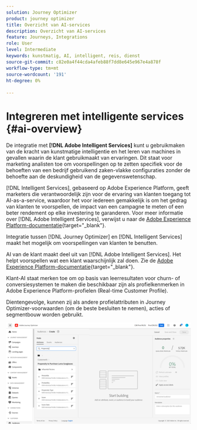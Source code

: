 ```yaml
---
solution: Journey Optimizer
product: journey optimizer
title: Overzicht van AI-services
description: Overzicht van AI-services
feature: Journeys, Integrations
role: User
level: Intermediate
keywords: kunstmatig, AI, intelligent, reis, dienst
source-git-commit: c82e0a4f44cda4afeb88f7dd8e645e967e4a878f
workflow-type: tm+mt
source-wordcount: '191'
ht-degree: 0%

---
```


# Integreren met intelligente services {#ai-overview}

De integratie met **[!DNL Adobe Intelligent Services]** kunt u gebruikmaken van de kracht van kunstmatige intelligentie en het leren van machines in gevallen waarin de klant gebruikmaakt van ervaringen. Dit staat voor marketing analisten toe om voorspellingen op te zetten specifiek voor de behoeften van een bedrijf gebruikend zaken-vlakke configuraties zonder de behoefte aan de deskundigheid van de gegevenswetenschap.

[!DNL Intelligent Services], gebaseerd op Adobe Experience Platform, geeft marketers die verantwoordelijk zijn voor de ervaring van klanten toegang tot AI-as-a-service, waardoor het voor iedereen gemakkelijk is om het gedrag van klanten te voorspellen, de impact van een campagne te meten of een beter rendement op elke investering te garanderen. Voor meer informatie over [!DNL Adobe Intelligent Services], verwijst u naar de [Adobe Experience Platform-documentatie](https://experienceleague.adobe.com/docs/experience-platform/intelligent-services/home.html){target="_blank"}.

Integratie tussen [!DNL Journey Optimizer] en [!DNL Intelligent Services] maakt het mogelijk om voorspellingen van klanten te benutten.

AI van de klant maakt deel uit van [!DNL Adobe Intelligent Services]. Het helpt voorspellen wat een klant waarschijnlijk zal doen. Zie de [Adobe Experience Platform-documentatie](https://experienceleague.adobe.com/docs/experience-platform/intelligent-services/customer-ai/overview.html){target="_blank"}.

Klant-AI staat merken toe om op basis van leerresultaten voor churn- of conversiesystemen te maken die beschikbaar zijn als profielkenmerken in Adobe Experience Platform-profielen (Real-time Customer Profile).

Dientengevolge, kunnen zij als andere profielattributen in Journey Optimizer-voorwaarden (om de beste besluiten te nemen), acties of segmentbouw worden gebruikt.

![](assets/customer-ai.png)

